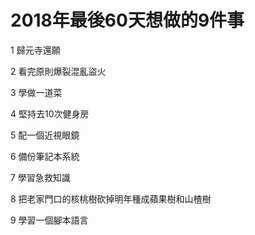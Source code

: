 # 2018年最後60天想做的9件事

1  歸元寺還願

2 看完原則爆裂混亂盜火

3 學做一道菜

4 堅持去10次健身房

5 配一個近視眼鏡

6 備份筆記本系統

7 學習急救知識

8 把老家門口的核桃樹砍掉明年種成蘋果樹和山楂樹

9 學習一個腳本語言
